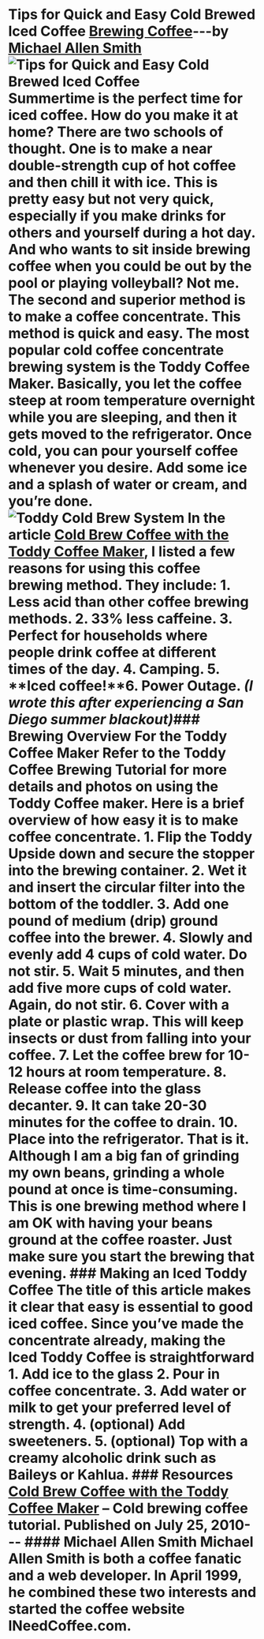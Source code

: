 # Tips for Quick and Easy Cold Brewed Iced Coffee [Brewing Coffee](https://ineedcoffee.com/section/brewing-coffee/)---by [Michael Allen Smith](https://ineedcoffee.com/by/michael-allen-smith/)![Tips for Quick and Easy Cold Brewed Iced Coffee](https://ineedcoffee.com/images/posts/tips-for-quick-and-easy-iced-coffee/toddy-cold-brew-system.jpg) Summertime is the perfect time for iced coffee. How do you make it at home? There are two schools of thought. One is to make a near double-strength cup of hot coffee and then chill it with ice. This is pretty easy but not very quick, especially if you make drinks for others and yourself during a hot day. And who wants to sit inside brewing coffee when you could be out by the pool or playing volleyball? Not me. The second and superior method is to make a coffee concentrate. This method is quick and easy. The most popular cold coffee concentrate brewing system is the Toddy Coffee Maker. Basically, you let the coffee steep at room temperature overnight while you are sleeping, and then it gets moved to the refrigerator. Once cold, you can pour yourself coffee whenever you desire. Add some ice and a splash of water or cream, and you’re done.![Toddy Cold Brew System](https://ineedcoffee.com/assets/toddy-cold-brew-system.JlC0DEXE_RdeHX.webp) In the article [Cold Brew Coffee with the Toddy Coffee Maker](https://ineedcoffee.com/cold-brew-coffee-with-the-toddy-coffee-maker/), I listed a few reasons for using this coffee brewing method. They include: 1. Less acid than other coffee brewing methods. 2. 33% less caffeine. 3. Perfect for households where people drink coffee at different times of the day. 4. Camping. 5. **Iced coffee!**6. Power Outage. _(I wrote this after experiencing a San Diego summer blackout)_### Brewing Overview For the Toddy Coffee Maker Refer to the Toddy Coffee Brewing Tutorial for more details and photos on using the Toddy Coffee maker. Here is a brief overview of how easy it is to make coffee concentrate. 1. Flip the Toddy Upside down and secure the stopper into the brewing container. 2. Wet it and insert the circular filter into the bottom of the toddler. 3. Add one pound of medium (drip) ground coffee into the brewer. 4. Slowly and evenly add 4 cups of cold water. Do not stir. 5. Wait 5 minutes, and then add five more cups of cold water. Again, do not stir. 6. Cover with a plate or plastic wrap. This will keep insects or dust from falling into your coffee. 7. Let the coffee brew for 10-12 hours at room temperature. 8. Release coffee into the glass decanter. 9. It can take 20-30 minutes for the coffee to drain. 10. Place into the refrigerator. That is it. Although I am a big fan of grinding my own beans, grinding a whole pound at once is time-consuming. This is one brewing method where I am OK with having your beans ground at the coffee roaster. Just make sure you start the brewing that evening. ### Making an Iced Toddy Coffee The title of this article makes it clear that easy is essential to good iced coffee. Since you’ve made the concentrate already, making the Iced Toddy Coffee is straightforward 1. Add ice to the glass 2. Pour in coffee concentrate. 3. Add water or milk to get your preferred level of strength. 4. (optional) Add sweeteners. 5. (optional) Top with a creamy alcoholic drink such as Baileys or Kahlua. ### Resources [Cold Brew Coffee with the Toddy Coffee Maker](https://ineedcoffee.com/cold-brew-coffee-with-the-toddy-coffee-maker/) – Cold brewing coffee tutorial. Published on July 25, 2010--- #### Michael Allen Smith Michael Allen Smith is both a coffee fanatic and a web developer. In April 1999, he combined these two interests and started the coffee website INeedCoffee.com.